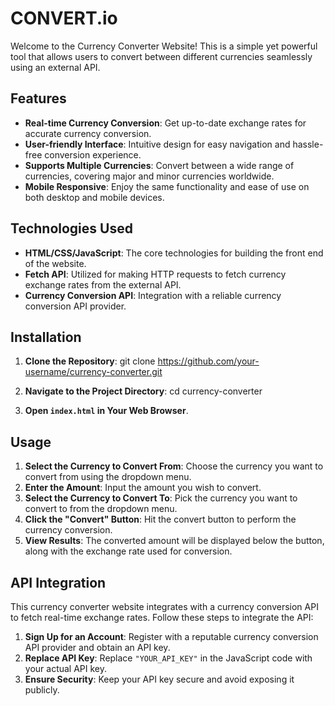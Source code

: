# CONVERT.io

Welcome to the Currency Converter Website! This is a simple yet powerful tool that allows users to convert between different currencies seamlessly using an external API.

## Features

- **Real-time Currency Conversion**: Get up-to-date exchange rates for accurate currency conversion.
- **User-friendly Interface**: Intuitive design for easy navigation and hassle-free conversion experience.
- **Supports Multiple Currencies**: Convert between a wide range of currencies, covering major and minor currencies worldwide.
- **Mobile Responsive**: Enjoy the same functionality and ease of use on both desktop and mobile devices.

## Technologies Used

- **HTML/CSS/JavaScript**: The core technologies for building the front end of the website.
- **Fetch API**: Utilized for making HTTP requests to fetch currency exchange rates from the external API.
- **Currency Conversion API**: Integration with a reliable currency conversion API provider.
## Installation

1. **Clone the Repository**:
    git clone https://github.com/your-username/currency-converter.git

2. **Navigate to the Project Directory**:
    cd currency-converter

3. **Open `index.html` in Your Web Browser**.

## Usage

1. **Select the Currency to Convert From**: Choose the currency you want to convert from using the dropdown menu.
2. **Enter the Amount**: Input the amount you wish to convert.
3. **Select the Currency to Convert To**: Pick the currency you want to convert to from the dropdown menu.
4. **Click the "Convert" Button**: Hit the convert button to perform the currency conversion.
5. **View Results**: The converted amount will be displayed below the button, along with the exchange rate used for conversion.

## API Integration

This currency converter website integrates with a currency conversion API to fetch real-time exchange rates. Follow these steps to integrate the API:

1. **Sign Up for an Account**: Register with a reputable currency conversion API provider and obtain an API key.
2. **Replace API Key**: Replace `"YOUR_API_KEY"` in the JavaScript code with your actual API key.
3. **Ensure Security**: Keep your API key secure and avoid exposing it publicly.

